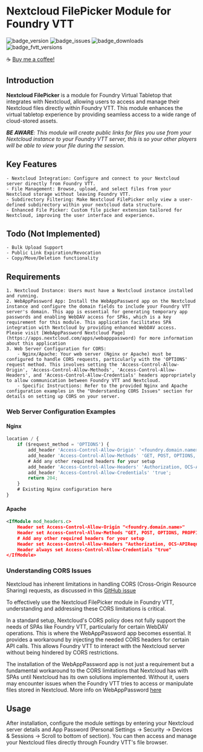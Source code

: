 # Nextcloud FilePicker Module for Foundry VTT
![badge_version] ![badge_issues] ![badge_downloads]
![badge_fvtt_versions]

☕ [Buy me a coffee!](buymeacoffee.com/?via=daxiongmao87)

## Introduction

**Nextcloud FilePicker** is a module for Foundry Virtual Tabletop that integrates with Nextcloud, allowing users to access and manage their Nextcloud files directly within Foundry VTT. This module enhances the virtual tabletop experience by providing seamless access to a wide range of cloud-stored assets.

***BE AWARE**: This module will create public links for files you use from your Nextcloud instance to your Foundry VTT server, this is so your other players will be able to view your file during the session.*

## Key Features

    - Nextcloud Integration: Configure and connect to your Nextcloud server directly from Foundry VTT.
    - File Management: Browse, upload, and select files from your Nextcloud storage without leaving Foundry VTT.
    - Subdirectory Filtering: Make Nextcloud FilePicker only view a user-defined subdirectory within your nextcloud data structure.
    - Enhanced File Picker: Custom file picker extension tailored for Nextcloud, improving the user interface and experience.

## Todo (Not Implemented)

    - Bulk Upload Support
    - Public Link Expiration/Revocation
    - Copy/Move/Deletion functionality

## Requirements

    1. Nextcloud Instance: Users must have a Nextcloud instance installed and running.
    2. WebAppPassword App: Install the WebAppPassword app on the Nextcloud instance and configure the domain fields to include your Foundry VTT server's domain. This app is essential for generating temporary app passwords and enabling WebDAV access for SPAs, which is a key requirement for this module. This application facilitates SPA integration with Nextcloud by providing enhanced WebDAV access.  Please visit [WebAppPassword Nextcloud Page](https://apps.nextcloud.com/apps/webapppassword) for more information about this application
    3. Web Server Configuration for CORS:
        - Nginx/Apache: Your web server (Nginx or Apache) must be configured to handle CORS requests, particularly with the 'OPTIONS' request method. This involves setting the 'Access-Control-Allow-Origin', 'Access-Control-Allow-Methods', 'Access-Control-Allow-Headers', and 'Access-Control-Allow-Credentials' headers appropriately to allow communication between Foundry VTT and Nextcloud.
        - Specific Instructions: Refer to the provided Nginx and Apache configuration examples in the "Understanding CORS Issues" section for details on setting up CORS on your server.

### Web Server Configuration Examples

#### Nginx
```javascript
location / {
    if ($request_method = 'OPTIONS') {
        add_header 'Access-Control-Allow-Origin' '<foundry.domain.name>';
        add_header 'Access-Control-Allow-Methods' 'GET, POST, OPTIONS, PROPFIND, SEARCH, MKCOL, PUT';
        # Add any other required headers for your setup
        add_header 'Access-Control-Allow-Headers' 'Authorization, OCS-APIRequest, Content-Type';
        add_header 'Access-Control-Allow-Credentials' 'true';
        return 204;
    }
    # Existing Nginx configuration here
}
```

#### Apache

```xml
<IfModule mod_headers.c>
    Header set Access-Control-Allow-Origin "<foundry.domain.name>"
    Header set Access-Control-Allow-Methods "GET, POST, OPTIONS, PROPFIND, SEARCH, MKCOL, PUT"
    # Add any other required headers for your setup
    Header set Access-Control-Allow-Headers "Authorization, OCS-APIRequest, Content-Type"
    Header always set Access-Control-Allow-Credentials "true"
</IfModule>
```

### Understanding CORS Issues

Nextcloud has inherent limitations in handling CORS (Cross-Origin Resource Sharing) requests, as discussed in this [GitHub issue](https://github.com/nextcloud/server/pull/40537)

To effectively use the Nextcloud FilePicker module in Foundry VTT, understanding and addressing these CORS limitations is critical.

In a standard setup, Nextcloud's CORS policy does not fully support the needs of SPAs like Foundry VTT, particularly for certain WebDAV operations. This is where the WebAppPassword app becomes essential. It provides a workaround by injecting the needed CORS headers for certain API calls. This allows Foundry VTT to interact with the Nextcloud server without being hindered by CORS restrictions.

The installation of the WebAppPassword app is not just a requirement but a fundamental workaround to the CORS limitations that Nextcloud has with SPAs until Nextcloud has its own solutions implemented. Without it, users may encounter issues when the Foundry VTT tries to access or manipulate files stored in Nextcloud.  More info on WebAppPassword [here](https://apps.nextcloud.com/apps/webapppassword)

## Usage

After installation, configure the module settings by entering your Nextcloud server details and App Password (Personal Settings -> Security -> Devices & Sessions -> Scroll to bottom of section). You can then access and manage your Nextcloud files directly through Foundry VTT's file browser.

[badge_version]: https://img.shields.io/github/v/tag/daxiongmao87/nextcloud-filepicker?label=Version&style=flat-square&color=2577a1
[badge_issues]: https://img.shields.io/github/issues/daxiongmao87/nextcloud-filepicker?style=flat-square
[badge_downloads]: https://img.shields.io/github/downloads/daxiongmao87/nextcloud-filepicker/total

[badge_fvtt_versions]: https://img.shields.io/endpoint?url=https://foundryshields.com/version?url=https://github.com/Daxiongmao87/nextcloud-filepicker/releases/latest/download/module.json&style=flat-square&color=ff6400





